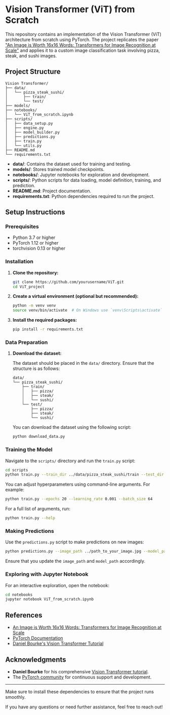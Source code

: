 # Vision Transformer (ViT) from Scratch

This repository contains an implementation of the Vision Transformer (ViT) architecture from scratch using PyTorch. The project replicates the paper ["An Image is Worth 16x16 Words: Transformers for Image Recognition at Scale"](https://arxiv.org/abs/2010.11929) and applies it to a custom image classification task involving pizza, steak, and sushi images.

## Project Structure

```
Vision Transformer/
├── data/
│   └── pizza_steak_sushi/
│       ├── train/
│       └── test/
├── models/
├── notebooks/
│   └── ViT_from_scratch.ipynb
├── scripts/
│   ├── data_setup.py
│   ├── engine.py
│   ├── model_builder.py
│   ├── predictions.py
│   ├── train.py
│   └── utils.py
├── README.md
└── requirements.txt
```

- **data/**: Contains the dataset used for training and testing.
- **models/**: Stores trained model checkpoints.
- **notebooks/**: Jupyter notebooks for exploration and development.
- **scripts/**: Python scripts for data loading, model definition, training, and prediction.
- **README.md**: Project documentation.
- **requirements.txt**: Python dependencies required to run the project.

## Setup Instructions

### Prerequisites

- Python 3.7 or higher
- PyTorch 1.12 or higher
- torchvision 0.13 or higher

### Installation

1. **Clone the repository:**

   ```bash
   git clone https://github.com/yourusername/ViT.git
   cd ViT_project
   ```

2. **Create a virtual environment (optional but recommended):**

   ```bash
   python -m venv venv
   source venv/bin/activate  # On Windows use `venv\Scripts\activate`
   ```

3. **Install the required packages:**

   ```bash
   pip install -r requirements.txt
   ```

### Data Preparation

1. **Download the dataset:**

   The dataset should be placed in the `data/` directory. Ensure that the structure is as follows:

   ```
   data/
   └── pizza_steak_sushi/
       ├── train/
       │   ├── pizza/
       │   ├── steak/
       │   └── sushi/
       └── test/
           ├── pizza/
           ├── steak/
           └── sushi/
   ```

   You can download the dataset using the following script:

   ```bash
   python download_data.py
   ```

### Training the Model

Navigate to the `scripts/` directory and run the `train.py` script:

```bash
cd scripts
python train.py --train_dir ../data/pizza_steak_sushi/train --test_dir ../data/pizza_steak_sushi/test
```

You can adjust hyperparameters using command-line arguments. For example:

```bash
python train.py --epochs 20 --learning_rate 0.001 --batch_size 64
```

For a full list of arguments, run:

```bash
python train.py --help
```

### Making Predictions

Use the `predictions.py` script to make predictions on new images:

```bash
python predictions.py --image_path ../path_to_your_image.jpg --model_path ../models/vit_model.pth
```

Ensure that you update the `image_path` and `model_path` accordingly.

### Exploring with Jupyter Notebook

For an interactive exploration, open the notebook:

```bash
cd notebooks
jupyter notebook ViT_from_scratch.ipynb
```

## References

- [An Image is Worth 16x16 Words: Transformers for Image Recognition at Scale](https://arxiv.org/abs/2010.11929)
- [PyTorch Documentation](https://pytorch.org/docs/stable/index.html)
- [Daniel Bourke's Vision Transformer Tutorial](https://github.com/mrdbourke/pytorch-deep-learning)

## Acknowledgments

- **Daniel Bourke** for his comprehensive [Vision Transformer tutorial](https://github.com/mrdbourke/pytorch-deep-learning).
- The [PyTorch community](https://discuss.pytorch.org/) for continuous support and development.

---

Make sure to install these dependencies to ensure that the project runs smoothly.

If you have any questions or need further assistance, feel free to reach out!
